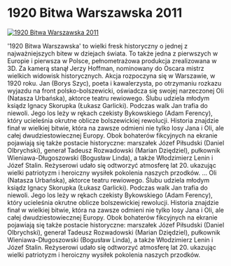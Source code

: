 1920 Bitwa Warszawska 2011 
=============
[![1920 Bitwa Warszawska 2011 ](http://vidos.pl/images/player.gif)](http://vidos.pl/1920-bitwa-warszawska-2011)

 '1920 Bitwa Warszawska' to wielki fresk historyczny o jednej z najważniejszych bitew w dziejach świata. To także jedna z pierwszych w Europie i pierwsza w Polsce, pełnometrażowa produkcja zrealizowana w 3D. Za kamerą stanął Jerzy Hoffman, nominowany do Oscara mistrz wielkich widowisk historycznych. Akcja rozpoczyna się w Warszawie, w 1920 roku. Jan (Borys Szyc), poeta i kawalerzysta, po otrzymaniu rozkazu wyjazdu na front polsko-bolszewicki, oświadcza się swojej narzeczonej Oli (Natasza Urbańska), aktorce teatru rewiowego. Ślubu udziela młodym ksiądz Ignacy Skorupka (Łukasz Garlicki). Podczas walk Jan trafia do niewoli. Jego los leży w rękach czekisty Bykowskiego (Adam Ferency), który ucieleśnia okrutne oblicze bolszewickiej rewolucji. Historia znajdzie finał w wielkiej bitwie, która na zawsze odmieni nie tylko losy Jana i Oli, ale całej dwudziestowiecznej Europy. Obok bohaterów fikcyjnych na ekranie pojawiają się także postacie historyczne: marszałek Józef Piłsudski (Daniel Olbrychski), generał Tadeusz Rozwadowski (Marian Dziędziel), pułkownik Wieniawa-Długoszowski (Bogusław Linda), a także Włodzimierz Lenin i Józef Stalin. Reżyserowi udało się odtworzyć atmosferę lat 20. ukazując wielki patriotyzm i heroiczny wysiłek pokolenia naszych przodków.   ... Oli (Natasza Urbańska), aktorce teatru rewiowego. Ślubu udziela młodym ksiądz Ignacy Skorupka (Łukasz Garlicki). Podczas walk Jan trafia do niewoli. Jego los leży w rękach czekisty Bykowskiego (Adam Ferency), który ucieleśnia okrutne oblicze bolszewickiej rewolucji. Historia znajdzie finał w wielkiej bitwie, która na zawsze odmieni nie tylko losy Jana i Oli, ale całej dwudziestowiecznej Europy. Obok bohaterów fikcyjnych na ekranie pojawiają się także postacie historyczne: marszałek Józef Piłsudski (Daniel Olbrychski), generał Tadeusz Rozwadowski (Marian Dziędziel), pułkownik Wieniawa-Długoszowski (Bogusław Linda), a także Włodzimierz Lenin i Józef Stalin. Reżyserowi udało się odtworzyć atmosferę lat 20. ukazując wielki patriotyzm i heroiczny wysiłek pokolenia naszych przodków.
